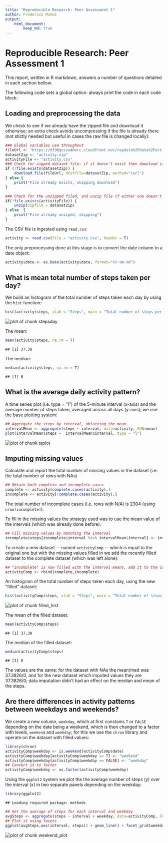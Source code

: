 ```yaml
---
title: "Reproducible Research: Peer Assessment 1"
author: Frederico Muñoz
output: 
    html_document:
        keep_md: true
---
```


# Reproducible Research: Peer Assessment 1
    
This report, written in R markdown, answers a number of questions
detailed in each section bellow.

The following code sets a global option: always print the code in each code block:
    

## Loading and preprocessing the data

We check to see if we already have the zipped file and download it
otherwise; an extra check avoids uncompressing if the file is already
there (not stictly needed but useful in cases the raw file is changed locally):


```r
### Global variables use throughout
fileUrl <- "https://d396qusza40orc.cloudfront.net/repdata%2Fdata%2Factivity.zip"
datasetZip <- "activity.zip"
activityFile <- "activity.csv"
### Check for zipped dataset file: if it doesn't exist then download it
if (!file.exists(datasetZip)) {
    download.file(fileUrl, destfile=datasetZip, method="curl")
} else {
    print("File already exists, skipping download")
}

### Check for the unzipped filed, and unzip file if either one doesn't exist
if(!file.exists(activityFile)) {
    unzip(zipfile = datasetZip)
} else  {
    print("File already unziped, skipping")
}
```
The CSV file is ingested using `read.csv`:
    

```r
activity <- read.csv(file = "activity.csv", header = T)
```

The only preprocessing done at this stage is to convert the date column to a date object:


```r
activity$date <- as.Date(activity$date, format="%Y-%m-%d")
```

## What is mean total number of steps taken per day?

We build an histogram of the total number of steps taken each day by using the `hist` function:
    

```r
hist(activity$steps, xlab = "Steps", main = "Total number of steps per day")
```

![plot of chunk stepsday](figure/stepsday.png) 

The mean:

```r
mean(activity$steps, na.rm = T)
```

```
## [1] 37.38
```

The median:

```r
median(activity$steps, na.rm = T)
```

```
## [1] 0
```

## What is the average daily activity pattern?

A time series plot (i.e. type = "l") of the 5-minute interval
(x-axis) and the average number of steps taken, averaged across all
days (y-axis); we use the base plotting system:


```r
## Aggregate the steps by interval, obtaining the mean.
intervalMean <- aggregate(steps ~ interval, data=activity, FUN=mean)
plot(intervalMean$steps ~  intervalMean$interval, type = "l")
```

![plot of chunk tsplot](figure/tsplot.png) 

## Imputing missing values

Calculate and report the total number of missing values in the dataset
(i.e. the total number of rows with NAs)
    

```r
## Obtain both complete and incomplete cases
complete <- activity[complete.cases(activity),]
incomplete <- activity[!complete.cases(activity),]
```

The total number of incomplete cases (i.e. rows with N/A) is
2304 (using `nrow(incomplete)`).

To fill in the missing values the strategy used was to use the mean
value of the intervals (which was already done before):


```r
## Fill missing values by matching the interval
incomplete$steps[incomplete$interval %in% intervalMean$interval] <- intervalMean$steps
```

To create a new dataset -- named `activityComp` -- which is equal to
the original one but with the missing values filled in we add the
recently filled dataset to the complete dataset (which was left
alone):


```r
## "incomplete" is now filled with the interval means, add it to the complete cases
activityComp <- rbind(complete,incomplete)
```
An histogram of the total number of steps taken each day, using the new "filled" dataset:


```r
hist(activityComp$steps, xlab = "Steps", main = "Total number of steps per day")
```

![plot of chunk filled_hist](figure/filled_hist.png) 
 
The mean of the filled dataset:

```r
mean(activityComp$steps)    
```

```
## [1] 37.38
```

The median of the filled dataset:

```r
median(activityComp$steps)    
```

```
## [1] 0
```
    
The values are the same: for the dataset with NAs the mean/med was
37.3826/0,
and for the new dataset which imputed values they are
37.3826/0; data
imputation didn't had an effect on the median and mean of the steps.


## Are there differences in activity patterns between weekdays and weekends?

We create a new column, `weekday`, which at first constains `T` or `FALSE` depending on the date being a weekend, which is then changed to a factor with levels, `weekend` and `weekday`; for this we use the `chron` library and operate on the dataset with filled values:


```r
library(chron)
activityComp$weekday <- is.weekend(activityComp$date)
activityComp$weekday[activityComp$weekday == T] <- "weekend"
activityComp$weekday[activityComp$weekday == FALSE] <- "weekday"
## Convert it to factor
activityComp$weekday <- as.factor(activityComp$weekday)
```

Using the `ggplot2` system we plot the the average number of steps (y) over the interval (x) in two separate panels depending on the weekday:


```r
library(ggplot2)
```

```
## Loading required package: methods
```

```r
## Get the average of steps for each interval and weekday
avgSteps <- aggregate(steps ~ interval + weekday, data=activityComp, FUN=mean)
## Plot it using facets
ggplot(avgSteps,aes(interval, steps)) + geom_line() + facet_grid(weekday ~ .)
```

![plot of chunk weekend_plot](figure/weekend_plot.png) 

